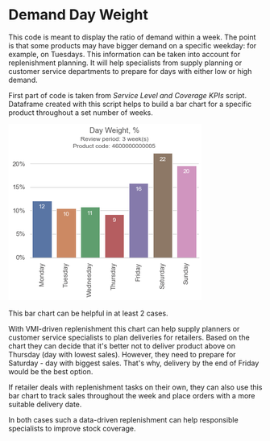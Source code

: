 # Demand Day Weight

This code is meant to display the ratio of demand within a week. The point is that some products may have bigger demand on a specific weekday: for example, on Tuesdays. This information can be taken into account for replenishment planning. It will help specialists from supply planning or customer service departments to prepare for days with either low or high demand.

First part of code is taken from *Service Level and Coverage KPIs* script. Dataframe created with this script helps to build a bar chart for a specific product throughout a set number of weeks. 

![Bar chart screenshot](https://github.com/fedinb/Demand_Day_Weight/blob/main/DemandDayWeight.png)

This bar chart can be helpful in at least 2 cases.

With VMI-driven replenishment this chart can help supply planners or customer service specialists to plan deliveries for retailers. Based on the chart they can decide that it's better not to deliver product above on Thursday (day with lowest sales). However, they need to prepare for Saturday - day with biggest sales. That's why, delivery by the end of Friday would be the best option.

If retailer deals with replenishment tasks on their own, they can also use this bar chart to track sales throughout the week and place orders with a more suitable delivery date.

In both cases such a data-driven replenishment can help responsible specialists to improve stock coverage.

